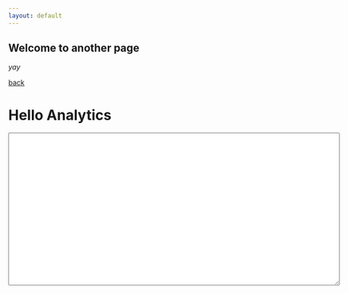 ```yaml
---
layout: default
---
```


## Welcome to another page

_yay_

[back](./)

<html>
<head>
  <meta charset="utf-8">
  <title>Hello Analytics - A quickstart guide for JavaScript</title>
</head>
<body>

<button id="auth-button" hidden>Authorize</button>

<h1>Hello Analytics</h1>

<textarea cols="80" rows="20" id="query-output"></textarea>

<script>

  // Replace with your client ID from the developer console.
  var CLIENT_ID = '436705610339-gnrq5qdurjr2v3njmdj0328rjdbbun73.apps.googleusercontent.com';

  // Set authorized scope.
  var SCOPES = ['https://www.googleapis.com/auth/analytics.readonly'];


  function authorize(event) {
    // Handles the authorization flow.
    // `immediate` should be false when invoked from the button click.
    var useImmdiate = event ? false : true;
    var authData = {
      client_id: CLIENT_ID,
      scope: SCOPES,
      immediate: useImmdiate
    };

    gapi.auth.authorize(authData, function(response) {
      var authButton = document.getElementById('auth-button');
      if (response.error) {
        authButton.hidden = false;
      }
      else {
        authButton.hidden = true;
        queryAccounts();
      }
    });
  }


function queryAccounts() {
  // Load the Google Analytics client library.
  gapi.client.load('analytics', 'v3').then(function() {

    // Get a list of all Google Analytics accounts for this user
    gapi.client.analytics.management.accounts.list().then(handleAccounts);
  });
}


function handleAccounts(response) {
  // Handles the response from the accounts list method.
  if (response.result.items && response.result.items.length) {
    // Get the first Google Analytics account.
    var firstAccountId = response.result.items[0].id;

    // Query for properties.
    queryProperties(firstAccountId);
  } else {
    console.log('No accounts found for this user.');
  }
}


function queryProperties(accountId) {
  // Get a list of all the properties for the account.
  gapi.client.analytics.management.webproperties.list(
      {'accountId': accountId})
    .then(handleProperties)
    .then(null, function(err) {
      // Log any errors.
      console.log(err);
  });
}


function handleProperties(response) {
  // Handles the response from the webproperties list method.
  if (response.result.items && response.result.items.length) {

    // Get the first Google Analytics account
    var firstAccountId = response.result.items[0].accountId;

    // Get the first property ID
    var firstPropertyId = response.result.items[0].id;

    // Query for Views (Profiles).
    queryProfiles(firstAccountId, firstPropertyId);
  } else {
    console.log('No properties found for this user.');
  }
}


function queryProfiles(accountId, propertyId) {
  // Get a list of all Views (Profiles) for the first property
  // of the first Account.
  gapi.client.analytics.management.profiles.list({
      'accountId': accountId,
      'webPropertyId': propertyId
  })
  .then(handleProfiles)
  .then(null, function(err) {
      // Log any errors.
      console.log(err);
  });
}


function handleProfiles(response) {
  // Handles the response from the profiles list method.
  if (response.result.items && response.result.items.length) {
    // Get the first View (Profile) ID.
    var firstProfileId = response.result.items[0].id;

    // Query the Core Reporting API.
    queryCoreReportingApi(firstProfileId);
  } else {
    console.log('No views (profiles) found for this user.');
  }
}


function queryCoreReportingApi(profileId) {
  // Query the Core Reporting API for the number sessions for
  // the past seven days.
  gapi.client.analytics.data.ga.get({
    'ids': 'ga:' + profileId,
    'start-date': '7daysAgo',
    'end-date': 'today',
    'metrics': 'ga:sessions'
  })
  .then(function(response) {
    var formattedJson = JSON.stringify(response.result, null, 2);
    document.getElementById('query-output').value = formattedJson;
  })
  .then(null, function(err) {
      // Log any errors.
      console.log(err);
  });
}

  // Add an event listener to the 'auth-button'.
  document.getElementById('auth-button').addEventListener('click', authorize);
</script>

<script src="https://apis.google.com/js/client.js?onload=authorize"></script>

</body>
</html>
